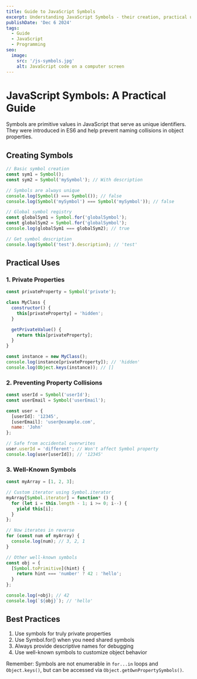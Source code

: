 ```yaml
---
title: Guide to JavaScript Symbols
excerpt: Understanding JavaScript Symbols - their creation, practical uses, and best practices. Learn how these unique identifiers help prevent naming collisions and enable private properties in JavaScript.
publishDate: 'Dec 6 2024'
tags:
  - Guide
  - JavaScript
  - Programming
seo:
  image:
    src: '/js-symbols.jpg'
    alt: JavaScript code on a computer screen
---
```


# JavaScript Symbols: A Practical Guide

Symbols are primitive values in JavaScript that serve as unique identifiers. They were introduced in ES6 and help prevent naming collisions in object properties.

## Creating Symbols

```javascript
// Basic symbol creation
const sym1 = Symbol();
const sym2 = Symbol('mySymbol'); // With description

// Symbols are always unique
console.log(Symbol() === Symbol()); // false
console.log(Symbol('mySymbol') === Symbol('mySymbol')); // false

// Global symbol registry
const globalSym1 = Symbol.for('globalSymbol');
const globalSym2 = Symbol.for('globalSymbol');
console.log(globalSym1 === globalSym2); // true

// Get symbol description
console.log(Symbol('test').description); // 'test'
```

## Practical Uses

### 1. Private Properties

```javascript
const privateProperty = Symbol('private');

class MyClass {
  constructor() {
    this[privateProperty] = 'hidden';
  }

  getPrivateValue() {
    return this[privateProperty];
  }
}

const instance = new MyClass();
console.log(instance[privateProperty]); // 'hidden'
console.log(Object.keys(instance)); // []
```

### 2. Preventing Property Collisions

```javascript
const userId = Symbol('userId');
const userEmail = Symbol('userEmail');

const user = {
  [userId]: '12345',
  [userEmail]: 'user@example.com',
  name: 'John'
};

// Safe from accidental overwrites
user.userId = 'different'; // Won't affect Symbol property
console.log(user[userId]); // '12345'
```

### 3. Well-Known Symbols

```javascript
const myArray = [1, 2, 3];

// Custom iterator using Symbol.iterator
myArray[Symbol.iterator] = function* () {
  for (let i = this.length - 1; i >= 0; i--) {
    yield this[i];
  }
};

// Now iterates in reverse
for (const num of myArray) {
  console.log(num); // 3, 2, 1
}

// Other well-known symbols
const obj = {
  [Symbol.toPrimitive](hint) {
    return hint === 'number' ? 42 : 'hello';
  }
};

console.log(+obj); // 42
console.log(`${obj}`); // 'hello'
```

## Best Practices

1. Use symbols for truly private properties
2. Use Symbol.for() when you need shared symbols
3. Always provide descriptive names for debugging
4. Use well-known symbols to customize object behavior

Remember: Symbols are not enumerable in `for...in` loops and `Object.keys()`, but can be accessed via `Object.getOwnPropertySymbols()`.
